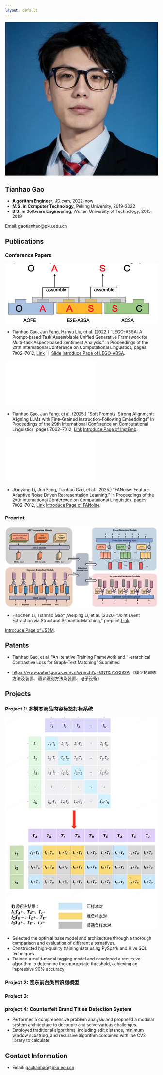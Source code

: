 ```yaml
---
layout: default
---
```


<div class="profile-container">
  <div class="profile-left">
    <img src="figure/handsome_face.png" alt="Your Photo" class="profile-photo">
  </div>
  <div class="profile-right">
    <h2>Tianhao Gao</h2>
    <ul class="experience">
      <li><strong>Algorithm Engineer</strong>, JD.com, 2022-now</li>
      <li><strong>M.S. in Computer Technology</strong>, Peking University, 2019-2022</li>
      <li><strong>B.S. in Software Engineering</strong>, Wuhan University of Technology, 2015-2019</li>
    </ul>
    <p>Email: gaotianhao@pku.edu.cn</p>
  </div>
</div>

## Publications
### Conference Papers
![Link](figure/LEGO-ABSA.jpg)
- Tianhao Gao, Jun Fang, Hanyu Liu, et al. (2022.) “LEGO-ABSA: A Prompt-based Task Assemblable Unified Generative Framework for Multi-task Aspect-based Sentiment Analysis.” In Proceedings of the 29th International Conference on Computational Linguistics, pages 7002–7012, [Link](https://aclanthology.org/2022.coling-1.610.pdf) ｜ [Slide](https://docs.google.com/presentation/d/1P9n2fXcbiXS980pE7TAIdcb5upj82d1t/edit?usp=sharing&ouid=111174972996846420319&rtpof=true&sd=true)
[Introduce Page of LEGO-ABSA](pages/LEGO-ABSA.md).


![Link](figure/InstEmb.pdf)
- Tianhao Gao, Jun Fang, et al. (2025.) “Soft Prompts, Strong Alignment: Aligning LLMs with Fine-Grained Instruction-Following Embeddings” In Proceedings of the 29th International Conference on Computational Linguistics, pages 7002–7012, [Link](https://aclanthology.org/2022.coling-1.610.pdf)
[Introduce Page of InstEmb](pages/InstEmb.md).

![Link](figure/FANoise-combine.pdf)
- Jiaoyang Li, Jun Fang, Tianhao Gao, et al. (2025.) “FANoise: Feature-Adaptive Noise Driven Representation Learning.” In Proceedings of the 29th International Conference on Computational Linguistics, pages 7002–7012, [Link](https://aclanthology.org/2022.coling-1.610.pdf)
[Introduce Page of FANoise](pages/LEGO-ABSA.md).


### Preprint
![Link](figure/STE.jpg)

- Haochen Li, Tianhao Gao* ,Weiping Li, et al. (2020) “Joint Event Extraction via Structural Semantic Matching,” preprint [Link](https://arxiv.org/abs/2306.03469)

[Introduce Page of JSSM](pages/STE.md).

## Patents

<!-- - Tianhao Gao, et al. "Aspect-based sentiment analysis method based on text style transfer” Submitted

[Introduce Page](pages/patent1.md). -->


- Tianhao Gao, et al. "An Iterative Training Framework and Hierarchical Contrastive Loss for Graph-Text Matching" Submitted

<!-- [Introduce Page](pages/patent2.md). -->

- https://www.patentguru.com/cn/search?q=CN115759292A 《模型的训练方法及装置、语义识别方法及装置、电子设备》

## Projects

### Project 1: 多模态商品内容标签打标系统
<img src="figure/multimodal-loss.jpg" alt="multimodal-loss" style="width:700px;height:700px;">

- Selected the optimal base model and architecture through a thorough comparison and evaluation of different alternatives.
- Constructed high-quality training data using PySpark and Hive SQL techniques.
- Trained a multi-modal tagging model and devoloped a recursive algorithm to determine the appropriate threshold, achieving an impressive 90% accuracy

### Project 2: 京东前台类目识别模型


### Project 3: 


### project 4: Counterfeit Brand Titles Detection System
- Performed a comprehensive problem analysis and proposed a modular system architecture to decouple and solve various challenges.
- Employed traditional algorithms, including edit distance, minimum window substring, and recursive algorithm combined with the CV2 library to calculate 

## Contact Information

- Email: gaotianhao@pku.edu.cn
